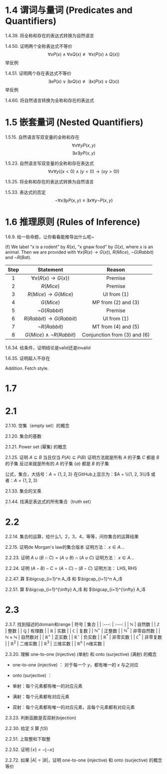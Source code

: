 # 1.4 谓词与量词 (Predicates and Quantifiers)

1.4.39. 将全称和存在的表达式转换为自然语言

1.4.50. 证明两个全称表达式不等价 $$\forall x P(x) ∧ \forall x Q(x) \not\equiv \forall x (P(x) ∧ Q(x))$$ 举反例

1.4.51. 证明两个存在表达式不等价 $$\exists x P(x) ∨ \exists x Q(x) \not\equiv \exists x (P(x) ∨ Q(x))$$ 举反例

1.4.60. 将自然语言转换为全称和存在的表达式

# 1.5 嵌套量词 (Nested Quantifiers)

1.5.15. 自然语言写双变量的全称和存在 $$\forall x \forall y P(x, y)$$ $$\exists x \exists y P(x, y)$$


1.5.23. 自然语言写双变量的全称和存在表达式 $$\forall x \forall y ((x < 0) ∧ (y < 0) → (xy > 0))$$

1.5.25. 将全称和存在的表达式转换为自然语言

1.5.33. 表达式的否定 $$\neg \forall x \exists y P(x, y) \equiv \exists x \forall y \neg P(x, y)$$

# 1.6 推理原则 (Rules of Inference)

1.6.9. 给一些命题，让你看看能推导出什么呢~

  (f) We label “x is a rodent” by $R(x)$, “x gnaw food” by $G(x)$, where $x$ is an animal. Then we are provided with $\forall x (R(x) \rightarrow G(x))$, $R(Mice)$, $\neg G(Rabbit)$ and $\neg R(Bat)$.

  | Step | Statement | Reason |
  | :---: | :---: | :---: |
  | 1 | $\forall x (R(x) \rightarrow G(x))$ | Premise |
  | 2 | $R(Mice)$ | Premise |
  | 3 | $R(Mice) \rightarrow G(Mice)$ | UI from (1) |
  | 4 | $G(Mice)$ | MP from (2) and (3) |
  | 5 | $\neg G(Rabbit)$ | Premise |
  | 6 | $R(Rabbit) \rightarrow G(Rabbit)$ | UI from (1) |
  | 7 | $\neg R(Rabbit)$ | MT from (4) and (5) |
  | 8 | $G(Mice) \wedge \neg R(Rabbit)$ | Conjunction from (3) and (6) |

1.6.34. 给条件，证明结论是valid还是invalid

1.6.35. 证明超人不存在

Addition. Fetch style.

# 1.7

# 2.1

2.1.10. 空集（empty set）的概念

2.1.20. 集合的基数

2.1.21. Power set (幂集) 的概念

2.1.25. 证明 $A ⊆ B$ 当且仅当 $P(A) ⊆ P(B)$
证明方法就是所有 $A$ 的子集 $C$ 都是 $B$ 的子集
反过来就是所有的 $A$ 的子集 $\lbrace a \rbrace$ 都是 $B$ 的子集

公式，集合，大括号：$A = \{1, 2, 3\}$
在GitHub上显示为：$A = \\{1, 2, 3\\}$
或者：$A = \lbrace 1, 2, 3 \rbrace$

2.1.33. 集合的叉乘

2.1.44. 找满足表达式的所有集合（truth set）

# 2.2

2.2.14. 集合的运算，给什么1，2，3，4，等等，问你集合的运算结果

2.2.15. 证明de Morgan's law的集合版本
证明方法： $x \in A...$

2.2.23. 证明 $A ∪ (B ∩ C) = (A ∪ B) ∩ (A ∪ C)$
证明方法： $x \in A...$

2.2.24. 证明 $(A - B) - C = (A - C) - (B - C)$
证明方法： LHS, RHS

2.2.47. 算 $\bigcup_{i=1}^n A_i$ 和 $\bigcap_{i=1}^n A_i$

2.2.51. 算 $\bigcup_{i=1}^{\infty} A_i$ 和 $\bigcap_{i=1}^{\infty} A_i$

# 2.3

2.3.7. 找到描述的domain和range
| 符号 | 集合 |
| :---: | :---: |
| $ℕ$ | 自然数 |
| $ℤ$ | 整数 |
| $ℚ$ | 有理数 |
| $ℝ$ | 实数 |
| $ℂ$ | 复数 |
| $ℕ^+$ | 正整数 |
| $ℕ^*$ | 非零自然数 |
| $ℕ \times ℕ$ | 自然数对 |
| $ℝ^+$ | 正实数 |
| $ℝ^-$ | 负实数 |
| $ℝ^*$ | 非零实数 |
| $ℂ^*$ | 非零复数 |
| $ℝ^2$ | 二维实数 |
| $ℝ^3$ | 三维实数 |
| $ℝ^n$ | n维实数 |

2.3.20. 理解 one-to-one (injective) (单射) 和 onto (surjective) (满射) 的概念

- one-to-one (injective) ： 对于每一个 $y$，都有唯一的 $x$ 与之对应
- onto (surjective) ： 

- 单射：每个元素都有唯一的对应元素
- 满射：每个元素都有对应元素
- 双射：每个元素都有唯一的对应元素，且每个元素都有对应元素

2.3.23. 判断函数是否双射(bijection)

2.2.30. 给定 $S$ 算 $f(S)$

2.2.51. 上取整和下取整

2.2.52. 证明 $⌈x⌉ = -⌊-x⌋$

2.2.72. 如果 $|A| = |B|$，证明 one-to-one (injective) 和 onto (surjective) 的概念等价
